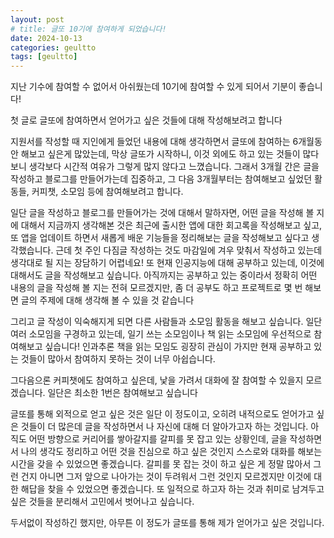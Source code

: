 ```yaml
---
layout: post
# title: 글또 10기에 참여하게 되었습니다! 
date: 2024-10-13
categories: geultto
tags: [geultto]
---
```




지난 기수에 참여할 수 없어서 아쉬웠는데 10기에 참여할 수 있게 되어서 기분이 좋습니다! 

첫 글로 글또에 참여하면서 얻어가고 싶은 것들에 대해 작성해보려고 합니다 

지원서를 작성할 때 지인에게 들었던 내용에 대해 생각하면서 글또에 참여하는 6개월동안 해보고 싶은게 많았는데, 막상 글또가 시작하니, 이것 외에도 하고 있는 것들이 많다보니 생각보다 시간적 여유가 그렇게 많지 않다고 느꼈습니다. 그래서 3개월 간은 글을 작성하고 블로그를 만들어가는데 집중하고, 그 다음 3개월부터는 참여해보고 싶었던 활동들, 커피챗, 소모임 등에 참여해보려고 합니다. 

일단 글을 작성하고 블로그를 만들어가는 것에 대해서 말하자면, 어떤 글을 작성해 볼 지에 대해서 지금까지 생각해본 것은 최근에 출시한 앱에 대한 회고록을 작성해보고 싶고, 또 앱을 업데이트 하면서 새롭게 배운 기능들을 정리해보는 글을 작성해보고 싶다고 생각했습니다. 근데 첫 주인 다짐글 작성하는 것도 마감일에 겨우 맞춰서 작성하고 있는데 생각대로 될 지는 장담하기 어렵네요! 또 현재 인공지능에 대해 공부하고 있는데, 이것에 대해서도 글을 작성해보고 싶습니다. 아직까지는 공부하고 있는 중이라서 정확히 어떤 내용의 글을 작성해 볼 지는 전혀 모르겠지만, 좀 더 공부도 하고 프로젝트로 몇 번 해보면 글의 주제에 대해 생각해 볼 수 있을 것 같습니다 

그리고 글 작성이 익숙해지게 되면 다른 사람들과 소모임 활동을 해보고 싶습니다. 일단 여러 소모임을 구경하고 있는데, 일기 쓰는 소모임이나 책 읽는 소모임에 우선적으로 참여해보고 싶습니다! 인과추론 책을 읽는 모임도 굉장히 관심이 가지만 현재 공부하고 있는 것들이 많아서 참여하지 못하는 것이 너무 아쉽습니다. 

그다음으론 커피챗에도 참여하고 싶은데, 낯을 가려서 대화에 잘 참여할 수 있을지 모르겠습니다. 일단은 최소한 1번은 참여해보고 싶습니다

글또를 통해 외적으로 얻고 싶은 것은 일단 이 정도이고, 오히려 내적으로도 얻어가고 싶은 것들이 더 많은데 글을 작성하면서 나 자신에 대해 더 알아가고자 하는 것입니다. 아직도 어떤 방향으로 커리어를 쌓아갈지를 갈피를 못 잡고 있는 상황인데, 글을 작성하면서 나의 생각도 정리하고 어떤 것을 진심으로 하고 싶은 것인지 스스로와 대화를 해보는 시간을 갖을 수 있었으면 좋겠습니다. 갈피를 못 잡는 것이 하고 싶은 게 정말 많아서 그런 건지 아니면 그저 앞으로 나아가는 것이 두려워서 그런 것인지 모르겠지만 이것에 대한 해답을 찾을 수 있었으면 좋겠습니다. 또 일적으로 하고자 하는 것과 취미로 남겨두고 싶은 것들을 분리해서 고민에서 벗어나고 싶습니다. 

두서없이 작성하긴 했지만, 아무튼 이 정도가 글또를 통해 제가 얻어가고 싶은 것입니다.
